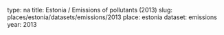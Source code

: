 type: na
title: Estonia / Emissions of pollutants (2013)
slug: places/estonia/datasets/emissions/2013
place: estonia
dataset: emissions
year: 2013
